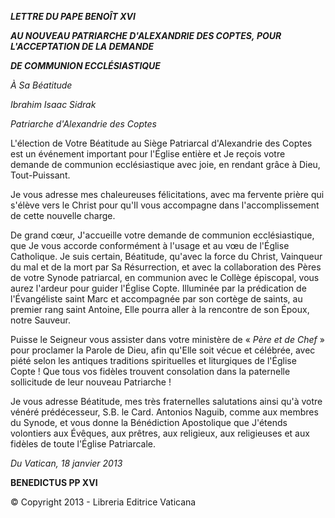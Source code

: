 ***LETTRE DU PAPE BENOÎT XVI***

***AU NOUVEAU PATRIARCHE D'ALEXANDRIE DES COPTES,* *POUR L'ACCEPTATION DE LA DEMANDE***

***DE COMMUNION ECCLÉSIASTIQUE***

*À Sa Béatitude*

*Ibrahim Isaac Sidrak*

*Patriarche d'Alexandrie des Coptes*

L'élection de Votre Béatitude au Siège Patriarcal d'Alexandrie des Coptes est un événement important pour l'Église entière et Je reçois votre demande de communion ecclésiastique avec joie, en rendant grâce à Dieu, Tout-Puissant.

Je vous adresse mes chaleureuses félicitations, avec ma fervente prière qui s'élève vers le Christ pour qu'Il vous accompagne dans l'accomplissement de cette nouvelle charge.

De grand cœur, J'accueille votre demande de communion ecclésiastique, que Je vous accorde conformément à l'usage et au vœu de l'Église Catholique. Je suis certain, Béatitude, qu'avec la force du Christ, Vainqueur du mal et de la mort par Sa Résurrection, et avec la collaboration des Pères de votre Synode patriarcal, en communion avec le Collège épiscopal, vous aurez l'ardeur pour guider l'Église Copte. Illuminée par la prédication de l'Évangéliste saint Marc et accompagnée par son cortège de saints, au premier rang saint Antoine, Elle pourra aller à la rencontre de son Époux, notre Sauveur.

Puisse le Seigneur vous assister dans votre ministère de « *Père et de Chef* » pour proclamer la Parole de Dieu, afin qu'Elle soit vécue et célébrée, avec piété selon les antiques traditions spirituelles et liturgiques de l'Église Copte ! Que tous vos fidèles trouvent consolation dans la paternelle sollicitude de leur nouveau Patriarche !

Je vous adresse Béatitude, mes très fraternelles salutations ainsi qu'à votre vénéré prédécesseur, S.B. le Card. Antonios Naguib, comme aux membres du Synode, et vous donne la Bénédiction Apostolique que J'étends volontiers aux Évêques, aux prêtres, aux religieux, aux religieuses et aux fidèles de toute l'Église Patriarcale.

*Du Vatican, 18 janvier 2013*

**BENEDICTUS PP XVI**

© Copyright 2013 - Libreria Editrice Vaticana